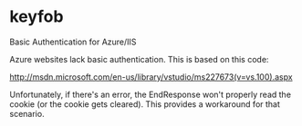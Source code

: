 keyfob
======

Basic Authentication for Azure/IIS

Azure websites lack basic authentication. This is based on this code:

http://msdn.microsoft.com/en-us/library/vstudio/ms227673(v=vs.100).aspx

Unfortunately, if there's an error, the EndResponse won't properly read the cookie (or the cookie gets cleared). This provides a workaround for that scenario.
